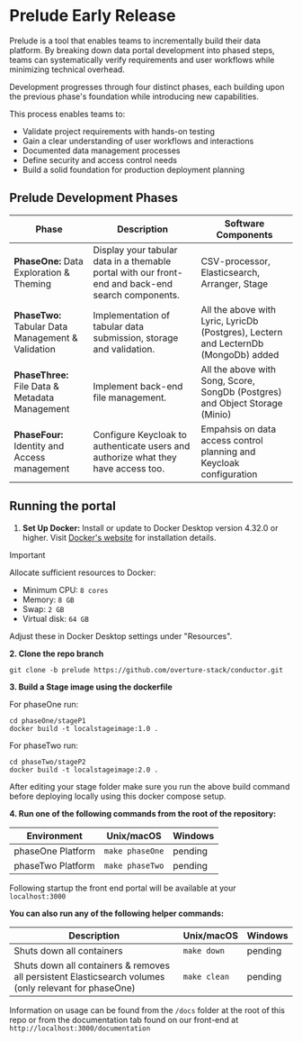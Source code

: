 # Prelude Early Release

Prelude is a tool that enables teams to incrementally build their data platform. By breaking down data portal development into phased steps, teams can systematically verify requirements and user workflows while minimizing technical overhead.

Development progresses through four distinct phases, each building upon the previous phase's foundation while introducing new capabilities.

This process enables teams to:

* Validate project requirements with hands-on testing
* Gain a clear understanding of user workflows and interactions
* Documented data management processes
* Define security and access control needs
* Build a solid foundation for production deployment planning

## Prelude Development Phases

| Phase | Description | Software Components |
|-------|-------------|----------------|
| **PhaseOne:** Data Exploration & Theming | Display your tabular data in a themable portal with our front-end and back-end search components. | CSV-processor, Elasticsearch, Arranger, Stage |
| **PhaseTwo:** Tabular Data Management & Validation | Implementation of tabular data submission, storage and validation. | All the above with Lyric, LyricDb (Postgres), Lectern and LecternDb (MongoDb) added |
| **PhaseThree:** File Data & Metadata Management | Implement back-end file management. | All the above with Song, Score, SongDb (Postgres) and Object Storage (Minio) |
| **PhaseFour:** Identity and Access management | Configure Keycloak to authenticate users and authorize what they have access too. | Empahsis on data access control planning and Keycloak configuration |

## Running the portal

1. **Set Up Docker:** Install or update to Docker Desktop version 4.32.0 or higher. Visit [Docker's website](https://www.docker.com/products/docker-desktop/) for installation details.

> [!important]
> Allocate sufficient resources to Docker:
>   - Minimum CPU: `8 cores`
>   - Memory: `8 GB`
>   - Swap: `2 GB`
>   - Virtual disk: `64 GB`
>
> Adjust these in Docker Desktop settings under "Resources".

**2. Clone the repo branch**

```
git clone -b prelude https://github.com/overture-stack/conductor.git
```

**3. Build a Stage image using the dockerfile**

For phaseOne run:

```
cd phaseOne/stageP1
docker build -t localstageimage:1.0 .
```

For phaseTwo run:

```
cd phaseTwo/stageP2
docker build -t localstageimage:2.0 .
```

After editing your stage folder make sure you run the above build command before deploying locally using this docker compose setup.

**4. Run one of the following commands from the root of the repository:**

| Environment | Unix/macOS | Windows |
|-------------|------------|---------|
| phaseOne Platform | `make phaseOne` | pending |
| phaseTwo Platform | `make phaseTwo` | pending |

Following startup the front end portal will be available at your `localhost:3000`

**You can also run any of the following helper commands:**

| Description | Unix/macOS | Windows | 
|-------------|------------|---------|
| Shuts down all containers | `make down` | pending | 
| Shuts down all containers & removes all persistent Elasticsearch volumes (only relevant for phaseOne) | `make clean` | pending | 

Information on usage can be found from the `/docs` folder at the root of this repo or from the documentation tab found on our front-end at `http://localhost:3000/documentation`
